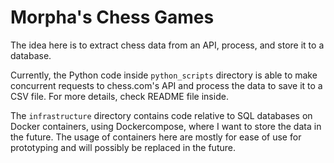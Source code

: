 # Morpha's Chess Games

The idea here is to extract chess data from an API, process, and store it to a database. 

Currently, the Python code inside `python_scripts` directory is able to make concurrent requests
to chess.com's API and process the data to save it to a CSV file. For more details, check README
file inside. 

The `infrastructure` directory contains code relative to SQL databases on Docker containers, using
Dockercompose, where I want to store the data in the future. The usage of containers here are mostly for ease
of use for prototyping and will possibly be replaced in the future.

